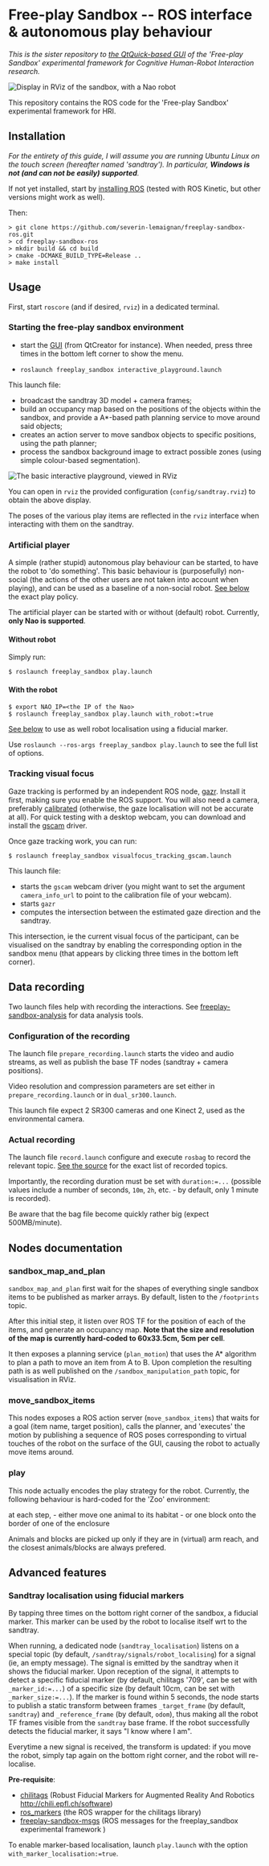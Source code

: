Free-play Sandbox -- ROS interface & autonomous play behaviour
==============================================================

*This is the sister repository to [the QtQuick-based
GUI](https://github.com/severin-lemaignan/freeplay-sandbox-qt) of the
'Free-play Sandbox' experimental framework for Cognitive Human-Robot
Interaction research.*

![Display in RViz of the sandbox, with a Nao robot](docs/zoo-activity.png)

This repository contains  the ROS code for the 'Free-play Sandbox'
experimental framework for HRI.


Installation
------------

*For the entirety of this guide, I will assume you are running Ubuntu Linux on
the touch screen (hereafter named 'sandtray'). In particular, **Windows is not
(and can not be easily) supported**.*

If not yet installed, start by [installing
ROS](http://wiki.ros.org/ROS/Installation) (tested with ROS Kinetic, but
other versions might work as well).

Then:

```
> git clone https://github.com/severin-lemaignan/freeplay-sandbox-ros.git
> cd freeplay-sandbox-ros
> mkdir build && cd build
> cmake -DCMAKE_BUILD_TYPE=Release ..
> make install
```

Usage
-----

First, start `roscore` (and if desired, `rviz`) in a dedicated terminal.

### Starting the free-play sandbox environment

- start the [GUI](https://github.com/severin-lemaignan/freeplay-sandbox-qt)
  (from QtCreator for instance). When needed, press three times in the bottom
  left corner to show the menu.

- `roslaunch freeplay_sandbox interactive_playground.launch`

This launch file:

- broadcast the sandtray 3D model + camera frames;
- build an occupancy map based on the positions of the objects within the sandbox, and provide a 
  A\*-based path planning service to move around said objects;
- creates an action server to move sandbox objects to specific positions, using the path planner;
- process the sandbox background image to extract possible zones (using simple
  colour-based segmentation).

![The basic interactive playground, viewed in RViz](docs/rviz-sandtray.png)

You can open in `rviz` the provided configuration (`config/sandtray.rviz`) to
obtain the above display.

The poses of the various play items are reflected in the `rviz` interface when
interacting with them on the sandtray.

### Artificial player

A simple (rather stupid) autonomous play behaviour can be started, to have the
robot to 'do something'. This basic behaviour is (purposefully) non-social (the
actions of the other users are not taken into account when playing), and can be
used as a baseline of a non-social robot. [See below](#play) the exact play
policy.

The artificial player can be started with or without (default) robot. Currently,
**only Nao is supported**.

#### Without robot

Simply run:

```
$ roslaunch freeplay_sandbox play.launch
```

#### With the robot

```
$ export NAO_IP=<the IP of the Nao>
$ roslaunch freeplay_sandbox play.launch with_robot:=true
```

[See below](#Sandtray-localisation-using-fiducial-markers) to use as well robot localisation using a fiducial marker.

Use `roslaunch --ros-args freeplay_sandbox play.launch` to see the full list of
options.

### Tracking visual focus

Gaze tracking is performed by an independent ROS node,
[gazr](https://github.com/severin-lemaignan/gazr). Install it first, making sure
you enable the ROS support. You will also need a camera, preferably
[calibrated](http://wiki.ros.org/camera_calibration/Tutorials/MonocularCalibration)
(otherwise, the gaze localisation will not be accurate at all). For quick
testing with a desktop webcam, you can download and install the
[gscam](https://github.com/ros-drivers/gscam) driver.

Once gaze tracking work, you can run:

```
$ roslaunch freeplay_sandbox visualfocus_tracking_gscam.launch
```

This launch file:

- starts the `gscam` webcam driver (you might want to set the argument `camera_info_url` to point to
  the calibration file of your webcam).
- starts `gazr`
- computes the intersection between the estimated gaze direction and the
  sandtray.

This intersection, ie the current visual focus of the participant, can be
visualised on the sandtray by enabling the corresponding option in the sandbox
menu (that appears by clicking three times in the bottom left corner).

Data recording
--------------

Two launch files help with recording the interactions. See
[freeplay-sandbox-analysis](https://github.com/severin-lemaignan/freeplay-sandbox-analysis)
for data analysis tools.

### Configuration of the recording

The launch file `prepare_recording.launch` starts the video and audio streams,
as well as publish the base TF nodes (sandtray + camera positions).

Video resolution and compression parameters are set either in
`prepare_recording.launch` or in `dual_sr300.launch`.

This launch file expect 2 SR300 cameras and one Kinect 2, used as the
environmental camera.

### Actual recording

The launch file `record.launch` configure and execute `rosbag` to record the
relevant topic. [See the
source](https://github.com/severin-lemaignan/freeplay-sandbox-ros/blob/master/launch/record.launch)
for the exact list of recorded topics.

Importantly, the recording duration must be set with `duration:=...` (possible
values include a number of seconds, `10m`, `2h`, etc. - by default, only 1
minute is recorded).

Be aware that the bag file become quickly rather big (expect 500MB/minute).


Nodes documentation
-------------------

### sandbox_map_and_plan

`sandbox_map_and_plan` first wait for the shapes of everything single
sandbox items to be published as marker arrays. By default, listen to the
`/footprints` topic.

After this initial step, it listen over ROS TF for the position of each of the
items, and generate an occupancy map. **Note that the size and resolution of the
map is currently hard-coded to 60x33.5cm, 5cm per cell**.

It then exposes a planning service (`plan_motion`) that uses the A\*
algorithm to plan a path to move an item from A to B.
Upon completion the resulting path is as well published on
the `/sandbox_manipulation_path` topic, for visualisation in RViz.


### move_sandbox_items

This nodes exposes a ROS action server (`move_sandbox_items`) that waits for
a goal (item name, target position), calls the planner, and 'executes' the
motion by publishing a sequence of ROS poses corresponding to virtual touches of
the robot on the surface of the GUI, causing the robot to actually move items
around.

### play

This node actually encodes the play strategy for the robot. Currently, the
following behaviour is hard-coded for the 'Zoo' environment:

at each step,
    - either move one animal to its habitat
    - or one block onto the border of one of the enclosure

Animals and blocks are picked up only if they are in (virtual) arm reach, and
the closest animals/blocks are always prefered.


Advanced features
-----------------

### Sandtray localisation using fiducial markers

By tapping three times on the bottom right corner of the sandbox, a fiducial
marker. This marker can be used by the robot to localise itself wrt to the
sandtray.

When running, a dedicated node (`sandtray_localisation`) listens on a special
topic (by default, `/sandtray/signals/robot_localising`) for a signal (ie, an
empty message).  The signal is emitted by the sandtray when it shows the
fiducial marker. Upon reception of the signal, it attempts to detect a specific
fiducial marker (by default, chilitags '709', can be set with `_marker_id:=...`)
of a specific size (by default 10cm, can be set with `_marker_size:=...`). If
the marker is found within 5 seconds, the node starts to publish a static
transform between frames `_target_frame` (by default, `sandtray`) and
`_reference_frame` (by default, `odom`), thus making all the robot TF frames
visible from the `sandtray` base frame. If the robot successfully detects the
fiducial marker, it says "I know where I am".

Everytime a new signal is received, the transform is updated: if you move the
robot, simply tap again on the bottom right corner, and the robot will
re-localise.

**Pre-requisite**: 
  - [chilitags](https://github.com/chili-epfl/chilitags) (Robust Fiducial Markers for Augmented Reality And Robotics http://chili.epfl.ch/software)
  - [ros_markers](https://github.com/chili-epfl/ros_markers) (the
ROS wrapper for the chilitags library)
  - [freeplay-sandbox-msgs](https://github.com/severin-lemaignan/freeplay-sandbox-msgs) (ROS messages for the freeplay_sandbox experimental framework )

To enable marker-based localisation, launch `play.launch` with the option
`with_marker_localisation:=true`.

